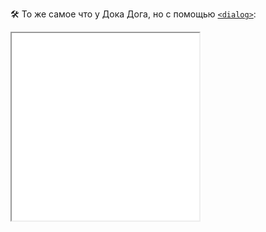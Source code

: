 🛠 То же самое что у Дока Дога, но с помощью [`<dialog>`](/html/dialog/):

<iframe title="Диалог на замену alert()" src="../demos/replace-native/" height="300"></iframe>
